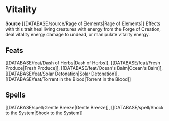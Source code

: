 ﻿---
id: '509'
name: Vitality
rarity: Common
rus_type_level: null
source: '[[DATABASE/source/Rage of Elements|Rage of Elements]]'
trait:
- Vitality
type: Trait

---
# Vitality

**Source** [[DATABASE/source/Rage of Elements|Rage of Elements]]
Effects with this trait heal living creatures with energy from the Forge of Creation, deal vitality energy damage to undead, or manipulate vitality energy.

## Feats

[[DATABASE/feat/Dash of Herbs|Dash of Herbs]], [[DATABASE/feat/Fresh Produce|Fresh Produce]], [[DATABASE/feat/Ocean's Balm|Ocean's Balm]], [[DATABASE/feat/Solar Detonation|Solar Detonation]], [[DATABASE/feat/Torrent in the Blood|Torrent in the Blood]]

## Spells

[[DATABASE/spell/Gentle Breeze|Gentle Breeze]], [[DATABASE/spell/Shock to the System|Shock to the System]]